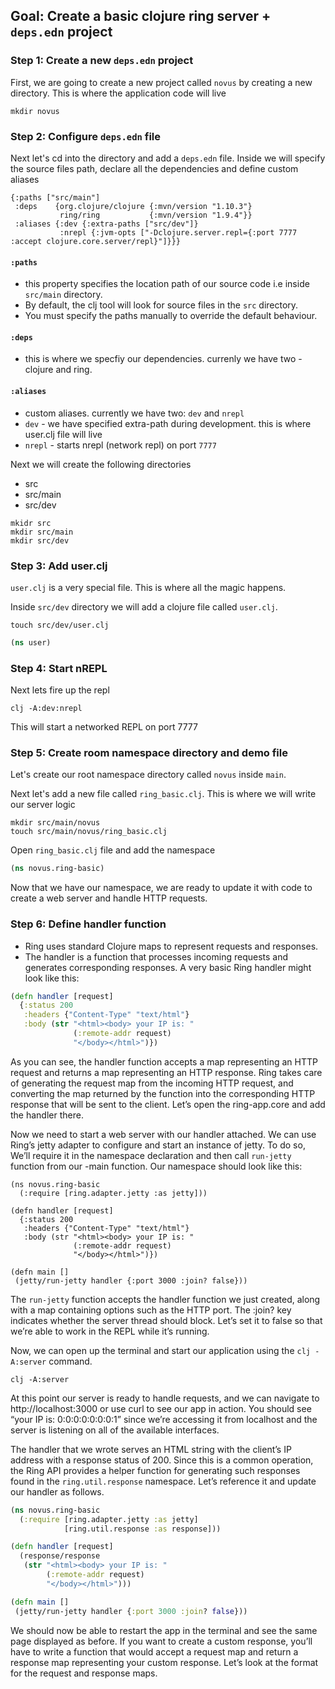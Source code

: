 ## Goal: Create a basic clojure ring server + `deps.edn` project

### Step 1: Create a new `deps.edn` project

First, we are going to create a new project called `novus` by creating a new directory. This is where the application code will live
```
mkdir novus
```

### Step 2: Configure `deps.edn` file

Next let's cd into the directory and add a `deps.edn` file. Inside we will specify the source files path, declare all the dependencies and define custom aliases

```
{:paths ["src/main"]
 :deps    {org.clojure/clojure {:mvn/version "1.10.3"}
           ring/ring           {:mvn/version "1.9.4"}}
 :aliases {:dev {:extra-paths ["src/dev"]}
           :nrepl {:jvm-opts ["-Dclojure.server.repl={:port 7777 :accept clojure.core.server/repl}"]}}}

```
#### `:paths` 
  - this property specifies the location path of our source code i.e inside `src/main` directory. 
  - By default, the clj tool will look for source files in the `src` directory. 
  - You must specify the paths manually to override the default behaviour.

#### `:deps` 

  - this is where we specfiy our dependencies. currenly we have two - clojure and ring.

#### `:aliases`

  - custom aliases. currently we have two: `dev` and `nrepl`
  - `dev` - we have specified extra-path during development. this is where user.clj file will live
  - `nrepl` - starts nrepl (network repl) on port `7777`


Next we will create the following directories
- src
- src/main
- src/dev
```
mkidr src
mkdir src/main
mkdir src/dev
```

### Step 3: Add user.clj

`user.clj` is a very special file. This is where all the magic happens.

Inside `src/dev` directory we will add a clojure file called `user.clj`.

```
touch src/dev/user.clj
```

```clj
(ns user)
```

### Step 4: Start nREPL

Next lets fire up the repl
```
clj -A:dev:nrepl
```

This will start a networked REPL on port 7777


### Step 5: Create room namespace directory and demo file

Let's create our root namespace directory called `novus` inside `main`.

Next let's add a new file called `ring_basic.clj`. This is where we will write our server logic

```
mkdir src/main/novus
touch src/main/novus/ring_basic.clj
```
Open `ring_basic.clj` file and add the namespace

```clj
(ns novus.ring-basic)

```

Now that we have our namespace, we are ready to update it with code to create a web server and handle HTTP requests.


### Step 6: Define handler function

- Ring uses standard Clojure maps to represent requests and responses.
- The handler is a function that processes incoming requests and generates corresponding responses. A very basic Ring handler might look like this:

```clj
(defn handler [request]
  {:status 200
   :headers {"Content-Type" "text/html"}
   :body (str ​"<html><body> your IP is: "
              (:remote-addr request)
              "</body></html>")})
```

As you can see, the handler function accepts a map representing an HTTP request and returns a map representing an HTTP response. Ring takes care of generating the request map from the incoming HTTP request, and converting the map returned by the function into the corresponding HTTP response that will be sent to the client. Let’s open the ring-app.core and add the handler there.

Now we need to start a web server with our handler attached. We can use Ring’s jetty adapter to configure and start an instance of jetty. To do so, We’ll require it in the namespace declaration and then call `run-jetty` function from our -main function. Our namespace should look like this:

```
(ns novus.ring-basic
  (:require [ring.adapter.jetty :as jetty]))

(defn handler [request]
  {:status 200
   :headers {"Content-Type" "text/html"}
   :body (str ​"<html><body> your IP is: "
              (:remote-addr request)
              "</body></html>")})

(defn main []
 (​jetty/run-jetty handler {:port 3000 :join? false}))

```
The `run-jetty` function accepts the handler function we just created, along with a map containing options such as the HTTP port. The :join? key indicates whether the server thread should block. Let’s set it to false so that we’re able to work in the REPL while it’s running.


Now, we can open up the terminal and start our application using the `clj -A:server` command.

```
clj -A:server
```

At this point our server is ready to handle requests, and we can navigate to http://localhost:3000 or use curl to see our app in action. You should see “your IP is: 0:0:0:0:0:0:0:1” since we’re accessing it from localhost and the server is listening on all of the available interfaces.

The handler that we wrote serves an HTML string with the client’s IP address with a response status of 200. Since this is a common operation, the Ring API provides a helper function for generating such responses found in the `ring.util.response` namespace. Let’s reference it and update our handler as follows.

```clj
(ns novus.ring-basic
  (:require [ring.adapter.jetty :as jetty]
            [ring.util.response :as response]))

(defn handler [request]
  (response/response
   (str ​"<html><body> your IP is: "
        (:remote-addr request)
        "</body></html>")))

(defn main []
 (​jetty/run-jetty handler {:port 3000 :join? false}))
```

We should now be able to restart the app in the terminal and see the same page displayed as before. If you want to create a custom response, you’ll have to write a function that would accept a request map and return a response map representing your custom response. Let’s look at the format for the request and response maps.
